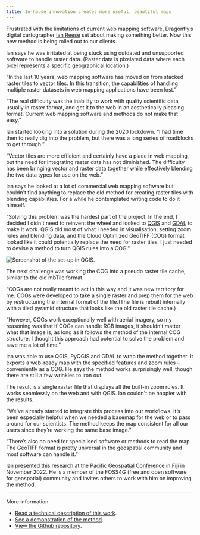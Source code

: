 ```yaml
---
title: In-house innovation creates more useful, beautiful maps
---
```


Frustrated with the limitations of current web mapping software, Dragonfly’s
digital cartographer [Ian Reese](/people/reese-ian.html) set about making
something better. Now this new method is being rolled out to our clients.

<!--more-->

Ian says he was irritated at being stuck using outdated and unsupported software
 to handle raster data. (Raster data is pixelated data where each pixel
   represents a specific geographical location.)

“In the last 10 years, web mapping software has moved on from stacked raster
tiles to [vector tiles](https://en.wikipedia.org/wiki/Vector_tiles). In this
transition, the capabilities of handling multiple raster datasets in web mapping
applications have been lost.”

“The real difficulty was the inability to work with quality scientific data,
usually in raster format, and get it to the web in an aesthetically pleasing
format. Current web mapping software and methods do not make that easy.”

Ian started looking into a solution during the 2020 lockdown. “I had time then
to really dig into the problem, but there was a long series of roadblocks to get
through.”

“Vector tiles are more efficient and certainly have a place in web mapping, but
the need for integrating raster data has not diminished. The difficulty has been
bringing vector and raster data together while effectively blending the two data
types for use on the web.”

Ian says he looked at a lot of commercial web mapping software but couldn't find
 anything to replace the old method for creating raster tiles with blending
 capabilities. For a while he contemplated writing code to do it himself.

“Solving this problem was the hardest part of the project. In the end, I decided
I didn't need to reinvent the wheel and looked to [QGIS](https://qgis.org/en/site/)
and [GDAL](https://gdal.org) to make it work. QGIS did most of what I needed in
 visualisation, setting zoom rules and blending data, and the Cloud Optimized
 GeoTIFF (COG) format looked like it could potentially replace the need for raster
  tiles. I just needed to devise a method to turn QGIS rules into a COG."

![Screenshot of the set-up in QGIS.](/news/2023-01-17-web-mapping-software/mapping-screenshot.jpg)

The next challenge was working the COG into a pseudo raster tile cache, similar
to the old mbTile format.

“COGs are not really meant to act in this way and it was new territory for me.
COGs were developed to take a single raster and prep them for the web by
restructuring the internal format of the file.(The file is rebuilt internally
  with a tiled pyramid structure that looks like the old raster tile cache.)

“However, COGs work exceptionally well with aerial imagery, so my reasoning was
that if COGs can handle RGB images, it shouldn’t matter what that image is, as
long as it follows the method of the internal COG structure. I thought this
approach had potential to solve the problem and save me a lot of time.”

Ian was able to use QGIS, PyQGIS and GDAL to wrap the method together. It
exports a web-ready map with the specified features and zoom rules – conveniently
as a COG. He says the method works surprisingly well, though there are still a few
wrinkles to iron out.

The result is a single raster file that displays all the built-in zoom rules.
It works seamlessly on the web and with QGIS. Ian couldn't be happier with the
results.

“We've already started to integrate this process into our workflows. It’s been
especially helpful when we needed a basemap for the web or to pass around for
our scientists. The method keeps the map consistent for all our users since
they’re working the same base image.”

“There’s also no need for specialised software or methods to read the map. The
GeoTIFF format is pretty universal in the geospatial community and most software
can handle it.”

Ian presented this research at the [Pacific Geospatial Conference](https://www.osgeo.org/events/pacific-geospatial-conference-2022/) in Fiji in November 2022. He is a member of the
FOSS4G (free and open software for geospatial) community and invites others to work with him on improving the
  method.

---
More information  

* [Read a technical description of this work](https://xycarto.com/2022/11/26/qgis-to-stylized-cogs/).
* [See a demonstration of the method](https://dragonfly-science.github.io/qgis-cog-tiler/).
* [View the Github repository](https://github.com/dragonfly-science/qgis-cog-tiler).
